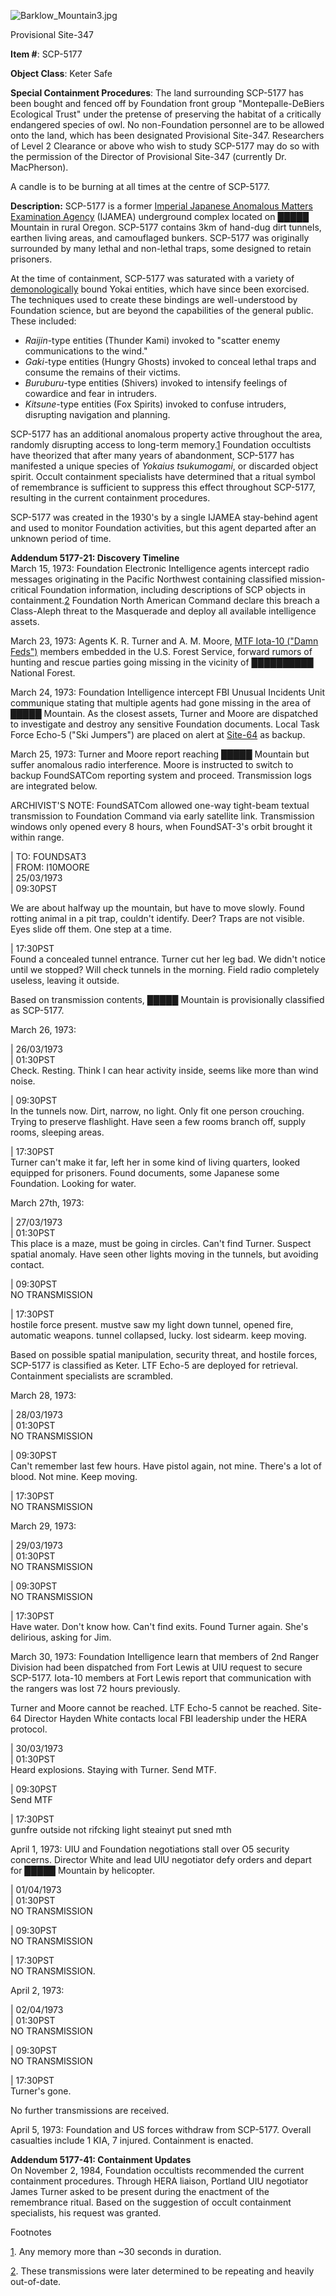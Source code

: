 ![Barklow_Mountain3.jpg](http://scp-wiki.wdfiles.com/local--files/scp-5177/Barklow_Mountain3.jpg)

Provisional Site-347

**Item #**: SCP-5177

**Object Class**: Keter Safe

**Special Containment Procedures**: The land surrounding SCP-5177 has been bought and fenced off by Foundation front group "Montepalle-DeBiers Ecological Trust" under the pretense of preserving the habitat of a critically endangered species of owl. No non-Foundation personnel are to be allowed onto the land, which has been designated Provisional Site-347. Researchers of Level 2 Clearance or above who wish to study SCP-5177 may do so with the permission of the Director of Provisional Site-347 (currently Dr. MacPherson).

A candle is to be burning at all times at the centre of SCP-5177.

**Description:** SCP-5177 is a former [Imperial Japanese Anomalous Matters Examination Agency](http://www.scp-wiki.net/ijamea-hub) (IJAMEA) underground complex located on █████ Mountain in rural Oregon. SCP-5177 contains 3km of hand-dug dirt tunnels, earthen living areas, and camouflaged bunkers. SCP-5177 was originally surrounded by many lethal and non-lethal traps, some designed to retain prisoners.

At the time of containment, SCP-5177 was saturated with a variety of [demonologically](http://www.scp-wiki.net/a-brief-explanation-on-demonics) bound Yokai entities, which have since been exorcised. The techniques used to create these bindings are well-understood by Foundation science, but are beyond the capabilities of the general public. These included:

*   _Raijin_\-type entities (Thunder Kami) invoked to "scatter enemy <radio> communications to the wind."
*   _Gaki_\-type entities (Hungry Ghosts) invoked to conceal lethal traps and consume the remains of their victims.
*   _Buruburu_\-type entities (Shivers) invoked to intensify feelings of cowardice and fear in intruders.
*   _Kitsune_\-type entities (Fox Spirits) invoked to confuse intruders, disrupting navigation and planning.

SCP-5177 has an additional anomalous property active throughout the area, randomly disrupting access to long-term memory.[1](javascript:;) Foundation occultists have theorized that after many years of abandonment, SCP-5177 has manifested a unique species of _Yokaius tsukumogami_, or discarded object spirit. Occult containment specialists have determined that a ritual symbol of remembrance is sufficient to suppress this effect throughout SCP-5177, resulting in the current containment procedures.

SCP-5177 was created in the 1930's by a single IJAMEA stay-behind agent and used to monitor Foundation activities, but this agent departed after an unknown period of time.

**Addendum 5177-21: Discovery Timeline**  
March 15, 1973: Foundation Electronic Intelligence agents intercept radio messages originating in the Pacific Northwest containing classified mission-critical Foundation information, including descriptions of SCP objects in containment.[2](javascript:;) Foundation North American Command declare this breach a Class-Aleph threat to the Masquerade and deploy all available intelligence assets.

March 23, 1973: Agents K. R. Turner and A. M. Moore, [MTF Iota-10 ("Damn Feds")](http://www.scp-wiki.net/task-forces#iota-10) members embedded in the U.S. Forest Service, forward rumors of hunting and rescue parties going missing in the vicinity of ██████████ National Forest.

March 24, 1973: Foundation Intelligence intercept FBI Unusual Incidents Unit communique stating that multiple agents had gone missing in the area of █████ Mountain. As the closest assets, Turner and Moore are dispatched to investigate and destroy any sensitive Foundation documents. Local Task Force Echo-5 ("Ski Jumpers") are placed on alert at [Site-64](http://www.scp-wiki.net/secure-facility-dossier-site-64) as backup.

March 25, 1973: Turner and Moore report reaching █████ Mountain but suffer anomalous radio interference. Moore is instructed to switch to backup FoundSATCom reporting system and proceed. Transmission logs are integrated below.

ARCHIVIST'S NOTE: FoundSATCom allowed one-way tight-beam textual transmission to Foundation Command via early satellite link. Transmission windows only opened every 8 hours, when FoundSAT-3's orbit brought it within range.

| TO: FOUNDSAT3  
| FROM: I10MOORE  
| 25/03/1973  
| 09:30PST

We are about halfway up the mountain, but have to move slowly. Found rotting animal in a pit trap, couldn't identify. Deer? Traps are not visible. Eyes slide off them. One step at a time.

| 17:30PST  
Found a concealed tunnel entrance. Turner cut her leg bad. We didn't notice until we stopped? Will check tunnels in the morning. Field radio completely useless, leaving it outside.

Based on transmission contents, █████ Mountain is provisionally classified as SCP-5177.

March 26, 1973:

| 26/03/1973  
| 01:30PST  
Check. Resting. Think I can hear activity inside, seems like more than wind noise.

| 09:30PST  
In the tunnels now. Dirt, narrow, no light. Only fit one person crouching. Trying to preserve flashlight. Have seen a few rooms branch off, supply rooms, sleeping areas.

| 17:30PST  
Turner can't make it far, left her in some kind of living quarters, looked equipped for prisoners. Found documents, some Japanese some Foundation. Looking for water.

March 27th, 1973:

| 27/03/1973  
| 01:30PST  
This place is a maze, must be going in circles. Can't find Turner. Suspect spatial anomaly. Have seen other lights moving in the tunnels, but avoiding contact.

| 09:30PST  
NO TRANSMISSION

| 17:30PST  
hostile force present. mustve saw my light down tunnel, opened fire, automatic weapons. tunnel collapsed, lucky. lost sidearm. keep moving.

Based on possible spatial manipulation, security threat, and hostile forces, SCP-5177 is classified as Keter. LTF Echo-5 are deployed for retrieval. Containment specialists are scrambled.

March 28, 1973:

| 28/03/1973  
| 01:30PST  
NO TRANSMISSION

| 09:30PST  
Can't remember last few hours. Have pistol again, not mine. There's a lot of blood. Not mine. Keep moving.

| 17:30PST  
NO TRANSMISSION

March 29, 1973:

| 29/03/1973  
| 01:30PST  
NO TRANSMISSION

| 09:30PST  
NO TRANSMISSION

| 17:30PST  
Have water. Don't know how. Can't find exits. Found Turner again. She's delirious, asking for Jim.

March 30, 1973: Foundation Intelligence learn that members of 2nd Ranger Division had been dispatched from Fort Lewis at UIU request to secure SCP-5177. Iota-10 members at Fort Lewis report that communication with the rangers was lost 72 hours previously.

Turner and Moore cannot be reached. LTF Echo-5 cannot be reached. Site-64 Director Hayden White contacts local FBI leadership under the HERA protocol.

| 30/03/1973  
| 01:30PST  
Heard explosions. Staying with Turner. Send MTF.

| 09:30PST  
Send MTF

| 17:30PST  
gunfre outside not rifcking light steainyt put sned mth

April 1, 1973: UIU and Foundation negotiations stall over O5 security concerns. Director White and lead UIU negotiator defy orders and depart for █████ Mountain by helicopter.

| 01/04/1973  
| 01:30PST  
NO TRANSMISSION

| 09:30PST  
NO TRANSMISSION

| 17:30PST  
NO TRANSMISSION.

April 2, 1973:

| 02/04/1973  
| 01:30PST  
NO TRANSMISSION

| 09:30PST  
NO TRANSMISSION

| 17:30PST  
Turner's gone.

No further transmissions are received.

April 5, 1973: Foundation and US forces withdraw from SCP-5177. Overall casualties include 1 KIA, 7 injured. Containment is enacted.

**Addendum 5177-41: Containment Updates**  
On November 2, 1984, Foundation occultists recommended the current containment procedures. Through HERA liaison, Portland UIU negotiator James Turner asked to be present during the enactment of the remembrance ritual. Based on the suggestion of occult containment specialists, his request was granted.

Footnotes

[1](javascript:;). Any memory more than ~30 seconds in duration.

[2](javascript:;). These transmissions were later determined to be repeating and heavily out-of-date.